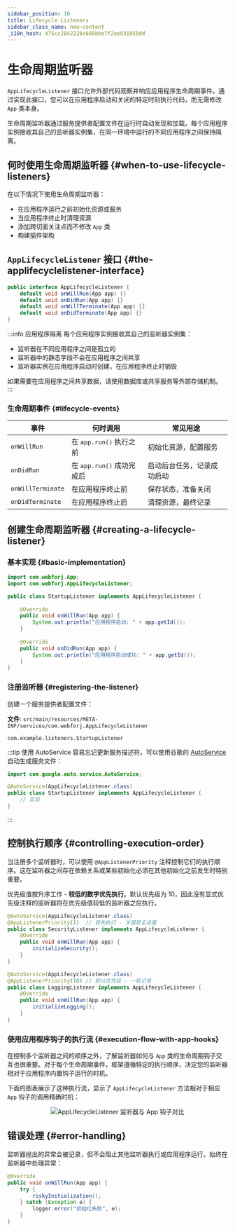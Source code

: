 ```yaml
---
sidebar_position: 10
title: Lifecycle Listeners
sidebar_class_name: new-content
_i18n_hash: 475cc2842226c605bbe7f2ee931955dd
---
```

<!-- vale off -->
# 生命周期监听器 <DocChip chip='since' label='25.02' />
<!-- vale on -->

`AppLifecycleListener` 接口允许外部代码观察并响应应用程序生命周期事件。通过实现此接口，您可以在应用程序启动和关闭的特定时刻执行代码，而无需修改 `App` 类本身。

生命周期监听器通过服务提供者配置文件在运行时自动发现和加载。每个应用程序实例接收其自己的监听器实例集，在同一环境中运行的不同应用程序之间保持隔离。

## 何时使用生命周期监听器 {#when-to-use-lifecycle-listeners}

在以下情况下使用生命周期监听器：
- 在应用程序运行之前初始化资源或服务
- 当应用程序终止时清理资源
- 添加跨切面关注点而不修改 `App` 类
- 构建插件架构

## `AppLifecycleListener` 接口 {#the-applifecyclelistener-interface}

```java title="AppLifecycleListener.java"
public interface AppLifecycleListener {
    default void onWillRun(App app) {}
    default void onDidRun(App app) {}
    default void onWillTerminate(App app) {}
    default void onDidTerminate(App app) {}
}
```

:::info 应用程序隔离
每个应用程序实例接收其自己的监听器实例集：
- 监听器在不同应用程序之间是孤立的
- 监听器中的静态字段不会在应用程序之间共享
- 监听器实例在应用程序启动时创建，在应用程序终止时销毁

如果需要在应用程序之间共享数据，请使用数据库或共享服务等外部存储机制。
:::

### 生命周期事件 {#lifecycle-events}

| 事件 | 何时调用 | 常见用途 |
|-------|-------------|-------------|
| `onWillRun` | 在 `app.run()` 执行之前 | 初始化资源，配置服务 |
| `onDidRun` | 在 `app.run()` 成功完成后 | 启动后台任务，记录成功启动 |
| `onWillTerminate` | 在应用程序终止前 | 保存状态，准备关闭 |
| `onDidTerminate` | 在应用程序终止后 | 清理资源，最终记录 |

## 创建生命周期监听器 {#creating-a-lifecycle-listener}

### 基本实现 {#basic-implementation}

```java title="StartupListener.java"
import com.webforj.App;
import com.webforj.AppLifecycleListener;

public class StartupListener implements AppLifecycleListener {
    
    @Override
    public void onWillRun(App app) {
        System.out.println("应用程序启动: " + app.getId());
    }
    
    @Override
    public void onDidRun(App app) {
        System.out.println("应用程序启动成功: " + app.getId());
    }
}
```

### 注册监听器 {#registering-the-listener}

创建一个服务提供者配置文件：

**文件**: `src/main/resources/META-INF/services/com.webforj.AppLifecycleListener`

```
com.example.listeners.StartupListener
```

:::tip 使用 AutoService
容易忘记更新服务描述符。可以使用谷歌的 [AutoService](https://github.com/google/auto/blob/main/service/README.md) 自动生成服务文件：

```java title="StartupListener.java"
import com.google.auto.service.AutoService;

@AutoService(AppLifecycleListener.class)
public class StartupListener implements AppLifecycleListener {
    // 实现
}
```
:::

## 控制执行顺序 {#controlling-execution-order}

当注册多个监听器时，可以使用 `@AppListenerPriority` 注释控制它们的执行顺序。这在监听器之间存在依赖关系或某些初始化必须在其他初始化之前发生时特别重要。

优先级值按升序工作 - **较低的数字优先执行**。默认优先级为 10，因此没有显式优先级注释的监听器将在优先级值较低的监听器之后执行。

```java title="SecurityListener.java"
@AutoService(AppLifecycleListener.class)
@AppListenerPriority(1)  // 首先执行 - 关键安全设置
public class SecurityListener implements AppLifecycleListener {
    @Override
    public void onWillRun(App app) {
        initializeSecurity();
    }
}

@AutoService(AppLifecycleListener.class)
@AppListenerPriority(10) // 默认优先级 - 一般记录
public class LoggingListener implements AppLifecycleListener {
    @Override
    public void onWillRun(App app) {
        initializeLogging();
    }
}
```

### 使用应用程序钩子的执行流 {#execution-flow-with-app-hooks}

在控制多个监听器之间的顺序之外，了解监听器如何与 `App` 类的生命周期钩子交互也很重要。对于每个生命周期事件，框架遵循特定的执行顺序，决定您的监听器相对于应用程序内置钩子运行的时机。

下面的图表展示了这种执行流，显示了 `AppLifecycleListener` 方法相对于相应 `App` 钩子的调用精确时机：

<div align="center">

![AppLifecycleListener 监听器与 `App` 钩子对比](/img/lifecycle-listeners.svg)

</div>

## 错误处理 {#error-handling}

监听器抛出的异常会被记录，但不会阻止其他监听器执行或应用程序运行。始终在监听器中处理异常：

```java title="错误处理示例"
@Override
public void onWillRun(App app) {
    try {
        riskyInitialization();
    } catch (Exception e) {
        logger.error("初始化失败", e);
    }
}
```
